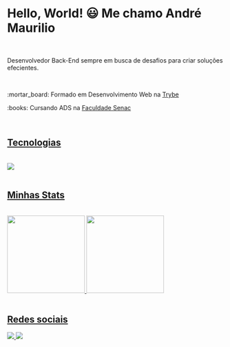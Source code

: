  # Hello, World! :smiley: Me chamo André Maurilio
 <br>

 <p> Desenvolvedor Back-End sempre em busca de desafios para criar soluções efecientes. </p>
 <br>
 
<p> :mortar_board: Formado em Desenvolvimento Web na <a href='https://www.betrybe.com/' target='_blank'>Trybe</a></p>
<p> :books: Cursando ADS na <a href='https://faculdadesenacpe.edu.br/graduacao/analise-e-desenvolvimento-de-sistemas' target='_blank'>Faculdade Senac</p>
<br>
 
## Tecnologias 
<br>
<div>
<img src="https://skillicons.dev/icons?i=git,js,java,ts,nodejs,react,spring,docker,sequelize,hibernate,mysql" />
</div>
<br>

##  Minhas Stats
<br>
<div>
<a href="https://github.com/seu-usuário-aqui">
<img loading="lazy" height="180em" src="https://github-readme-stats.vercel.app/api/top-langs/?username=AndreMaurilioDEV&layout=compact&langs_count=7&theme=dracula"/>
<img loading="lazy" height="180em" src="https://github-readme-stats.vercel.app/api?username=AndreMaurilioDEV&show_icons=true&theme=dracula&include_all_commits=true&count_private=true"/>
</div>
<br>

##  Redes sociais
<div>
<a href="https://www.linkedin.com/in/andremaurilio" target="_blank">
<img src="https://skillicons.dev/icons?i=linkedin" />
</a>
<a href="mailto:contato@andreandrade1920@gmail.com">
 <img src="https://skillicons.dev/icons?i=gmail"/>
</a>
</div>
